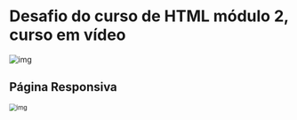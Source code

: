 <h1>Desafio do curso de HTML módulo 2, curso em vídeo </h1>

![img](C:\Users\taisa\OneDrive\Desktop\pagina-inicial.jpg)

<h2>Página Responsiva</h2>



<img src="C:\Users\taisa\OneDrive\Desktop\pagina-responsiva.jpg" alt="img" style="zoom:80%" />